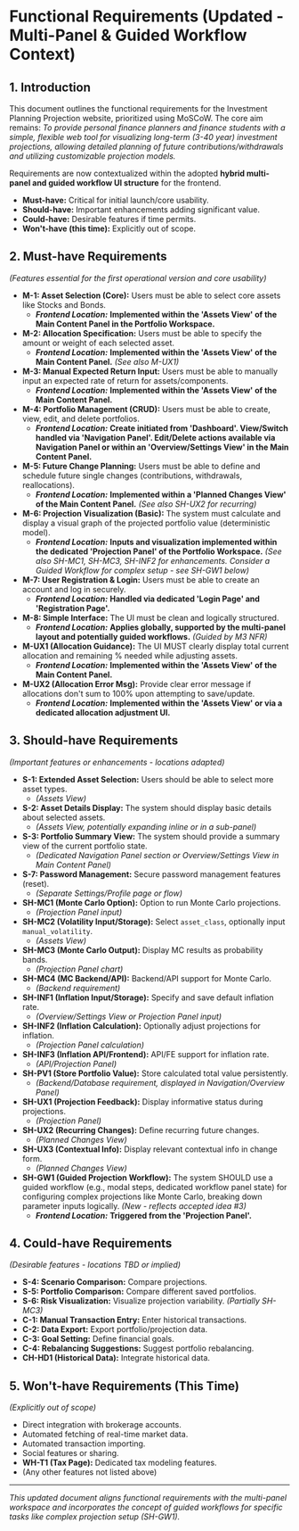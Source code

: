 # Functional Requirements (Updated - Multi-Panel & Guided Workflow Context)

## 1. Introduction

This document outlines the functional requirements for the Investment Planning Projection website, prioritized using MoSCoW. The core aim remains: *To provide personal finance planners and finance students with a simple, flexible web tool for visualizing long-term (3-40 year) investment projections, allowing detailed planning of future contributions/withdrawals and utilizing customizable projection models.*

Requirements are now contextualized within the adopted **hybrid multi-panel and guided workflow UI structure** for the frontend.

* **Must-have:** Critical for initial launch/core usability.
* **Should-have:** Important enhancements adding significant value.
* **Could-have:** Desirable features if time permits.
* **Won't-have (this time):** Explicitly out of scope.

## 2. Must-have Requirements

*(Features essential for the first operational version and core usability)*

* **M-1: Asset Selection (Core):** Users must be able to select core assets like Stocks and Bonds.
    * ***Frontend Location:*** **Implemented within the 'Assets View' of the Main Content Panel in the Portfolio Workspace.**
* **M-2: Allocation Specification:** Users must be able to specify the amount or weight of each selected asset.
    * ***Frontend Location:*** **Implemented within the 'Assets View' of the Main Content Panel.** *(See also M-UX1)*
* **M-3: Manual Expected Return Input:** Users must be able to manually input an expected rate of return for assets/components.
    * ***Frontend Location:*** **Implemented within the 'Assets View' of the Main Content Panel.**
* **M-4: Portfolio Management (CRUD):** Users must be able to create, view, edit, and delete portfolios.
    * ***Frontend Location:*** **Create initiated from 'Dashboard'. View/Switch handled via 'Navigation Panel'. Edit/Delete actions available via Navigation Panel or within an 'Overview/Settings View' in the Main Content Panel.**
* **M-5: Future Change Planning:** Users must be able to define and schedule future single changes (contributions, withdrawals, reallocations).
    * ***Frontend Location:*** **Implemented within a 'Planned Changes View' of the Main Content Panel.** *(See also SH-UX2 for recurring)*
* **M-6: Projection Visualization (Basic):** The system must calculate and display a visual graph of the projected portfolio value (deterministic model).
    * ***Frontend Location:*** **Inputs and visualization implemented within the dedicated 'Projection Panel' of the Portfolio Workspace.** *(See also SH-MC1, SH-MC3, SH-INF2 for enhancements. Consider a Guided Workflow for complex setup - see SH-GW1 below)*
* **M-7: User Registration & Login:** Users must be able to create an account and log in securely.
    * ***Frontend Location:*** **Handled via dedicated 'Login Page' and 'Registration Page'.**
* **M-8: Simple Interface:** The UI must be clean and logically structured.
    * ***Frontend Location:*** **Applies globally, supported by the multi-panel layout and potentially guided workflows.** *(Guided by M3 NFR)*
* **M-UX1 (Allocation Guidance):** The UI MUST clearly display total current allocation and remaining % needed while adjusting assets.
    * ***Frontend Location:*** **Implemented within the 'Assets View' of the Main Content Panel.**
* **M-UX2 (Allocation Error Msg):** Provide clear error message if allocations don't sum to 100% upon attempting to save/update.
    * ***Frontend Location:*** **Implemented within the 'Assets View' or via a dedicated allocation adjustment UI.**

## 3. Should-have Requirements

*(Important features or enhancements - locations adapted)*

* **S-1: Extended Asset Selection:** Users should be able to select more asset types.
    * *(Assets View)*
* **S-2: Asset Details Display:** The system should display basic details about selected assets.
    * *(Assets View, potentially expanding inline or in a sub-panel)*
* **S-3: Portfolio Summary View:** The system should provide a summary view of the current portfolio state.
    * *(Dedicated Navigation Panel section or Overview/Settings View in Main Content Panel)*
* **S-7: Password Management:** Secure password management features (reset).
    * *(Separate Settings/Profile page or flow)*
* **SH-MC1 (Monte Carlo Option):** Option to run Monte Carlo projections.
    * *(Projection Panel input)*
* **SH-MC2 (Volatility Input/Storage):** Select `asset_class`, optionally input `manual_volatility`.
    * *(Assets View)*
* **SH-MC3 (Monte Carlo Output):** Display MC results as probability bands.
    * *(Projection Panel chart)*
* **SH-MC4 (MC Backend/API):** Backend/API support for Monte Carlo.
    * *(Backend requirement)*
* **SH-INF1 (Inflation Input/Storage):** Specify and save default inflation rate.
    * *(Overview/Settings View or Projection Panel input)*
* **SH-INF2 (Inflation Calculation):** Optionally adjust projections for inflation.
    * *(Projection Panel calculation)*
* **SH-INF3 (Inflation API/Frontend):** API/FE support for inflation rate.
    * *(API/Projection Panel)*
* **SH-PV1 (Store Portfolio Value):** Store calculated total value persistently.
    * *(Backend/Database requirement, displayed in Navigation/Overview Panel)*
* **SH-UX1 (Projection Feedback):** Display informative status during projections.
    * *(Projection Panel)*
* **SH-UX2 (Recurring Changes):** Define recurring future changes.
    * *(Planned Changes View)*
* **SH-UX3 (Contextual Info):** Display relevant contextual info in change form.
    * *(Planned Changes View)*
* **SH-GW1 (Guided Projection Workflow):** The system SHOULD use a guided workflow (e.g., modal steps, dedicated workflow panel state) for configuring complex projections like Monte Carlo, breaking down parameter inputs logically. *(New - reflects accepted idea #3)*
    * ***Frontend Location:*** **Triggered from the 'Projection Panel'.**

## 4. Could-have Requirements

*(Desirable features - locations TBD or implied)*

* **S-4: Scenario Comparison:** Compare projections.
* **S-5: Portfolio Comparison:** Compare different saved portfolios.
* **S-6: Risk Visualization:** Visualize projection variability. *(Partially SH-MC3)*
* **C-1: Manual Transaction Entry:** Enter historical transactions.
* **C-2: Data Export:** Export portfolio/projection data.
* **C-3: Goal Setting:** Define financial goals.
* **C-4: Rebalancing Suggestions:** Suggest portfolio rebalancing.
* **CH-HD1 (Historical Data):** Integrate historical data.

## 5. Won't-have Requirements (This Time)

*(Explicitly out of scope)*

* Direct integration with brokerage accounts.
* Automated fetching of real-time market data.
* Automated transaction importing.
* Social features or sharing.
* **WH-T1 (Tax Page):** Dedicated tax modeling features.
* (Any other features not listed above)

---
*This updated document aligns functional requirements with the multi-panel workspace and incorporates the concept of guided workflows for specific tasks like complex projection setup (SH-GW1).*